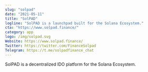 ```yaml
---
slug: "solpad"
date: "2021-05-11"
title: "SolPAD"
logline: "SolPAD is a launchpad built for the Solana Ecosystem."
cta: "https://www.solpad.finance/"
category: app
logo: /img/solpad.svg
Website: https://www.solpad.finance/	
Twitter: https://twitter.com/FinanceSolpad
Telegram: https://t.me/solpadfinance_chat			
---
```


SolPAD is a decentralized IDO platform for the Solana Ecosystem.
